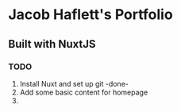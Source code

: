 # Jacob Haflett's Portfolio
## Built with NuxtJS


### **TODO**
1. Install Nuxt and set up git -done-
2. Add some basic content for homepage
3. 